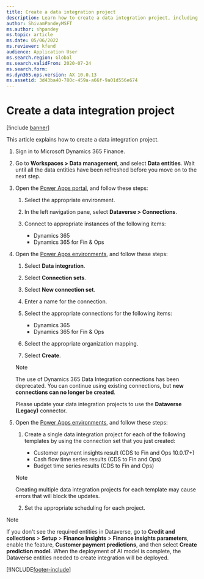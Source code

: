 ```yaml
---
title: Create a data integration project
description: Learn how to create a data integration project, including a step-by-step process detailing the creation of data integration projects.
author: ShivamPandeyMSFT
ms.author: shpandey
ms.topic: article
ms.date: 05/06/2022
ms.reviewer: kfend
audience: Application User
ms.search.region: Global
ms.search.validFrom: 2020-07-24
ms.search.form: 
ms.dyn365.ops.version: AX 10.0.13
ms.assetid: 3d43ba40-780c-459a-a66f-9a01d556e674
---
```


# Create a data integration project

[!include [banner](../includes/banner.md)]

This article explains how to create a data integration project.

1. Sign in to Microsoft Dynamics 365 Finance.
2. Go to **Workspaces \> Data management**, and select **Data entities**. Wait until all the data entities have been refreshed before you move on to the next step.
3. Open the [Power Apps portal](https://make.powerapps.com/), and follow these steps:

    1. Select the appropriate environment.
    2. In the left navigation pane, select **Dataverse \> Connections**.
    3. Connect to appropriate instances of the following items:

        - Dynamics 365
        - Dynamics 365 for Fin & Ops

4. Open the [Power Apps environments](https://admin.powerapps.com/environments), and follow these steps:

    1. Select **Data integration**.
    2. Select **Connection sets**.
    3. Select **New connection set**.
    4. Enter a name for the connection.
    5. Select the appropriate connections for the following items:

        - Dynamics 365
        - Dynamics 365 for Fin & Ops

    6. Select the appropriate organization mapping.
    7. Select **Create**.
    > [!NOTE]
    > The use of Dynamics 365 Data Integration connections has been deprecated. You can continue using existing connections, but **new connections can no longer be created**.  
    > 
    > Please update your data integration projects to use the **Dataverse (Legacy)** connector.

5. Open the [Power Apps environments](https://admin.powerapps.com/environments), and follow these steps:  

    1. Create a single data integration project for each of the following templates by using the connection set that you just created:

        - Customer payment insights result (CDS to Fin and Ops 10.0.17+)
        - Cash flow time series results (CDS to Fin and Ops)
        - Budget time series results (CDS to Fin and Ops)

      > [!NOTE]
      > Creating multiple data integration projects for each template may cause errors that will block the updates.

    2. Set the appropriate scheduling for each project.

> [!NOTE]
> If you don't see the required entities in Dataverse, go to **Credit and collections** > **Setup** > **Finance Insights** > **Finance insights parameters**, enable the feature, **Customer payment predictions**, and then select **Create prediction model**. When the deployment of AI model is complete, the Dataverse entities needed to create integration will be deployed.

[!INCLUDE[footer-include](../../includes/footer-banner.md)]

